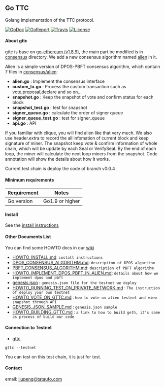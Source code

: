 ## Go TTC

Golang implementation of the TTC protocol.

[![GoDoc](https://img.shields.io/badge/godoc-reference-blue.svg)](https://godoc.org/github.com/TTCECO/gttc)
[![GoReport](https://goreportcard.com/badge/github.com/TTCECO/gttc)](https://goreportcard.com/report/github.com/TTCECO/gttc)
[![Travis](https://travis-ci.org/TTCECO/gttc.svg?branch=master)](https://travis-ci.org/TTCECO/gttc)
[![License](https://img.shields.io/badge/license-GPL%20v3-blue.svg)](LICENSE)
#### About gttc

gttc is base on [go-ethereum (v1.8.9)](https://github.com/ethereum/go-ethereum), the main part be modified is in [consensus](consensus/) directory. We add a new consensus algorithm named [alien](consensus/alien/) in it.

Alien is a simple version of DPOS-PBFT consensus algorithm, which contain 7 files in [consensus/alien](consensus/alien/):

* **alien.go**    : Implement the consensus interface
* **custom_tx.go** : Process the custom transaction such as vote,proposal,declare and so on...
* **snapshot.go** : Keep the snapshot of vote and confirm status for each block
* **snapshot_test.go** : test for snapshot
* **signer_queue.go**  : calculate the order of signer queue
* **signer_queue_test.go** : test for signer_queue
* **api.go**      : API

If you familiar with clique, you will find alien like that very much. We also use header.extra to record the all infomation of current block and keep signature of miner. The snapshot keep vote & confirm information of whole chain, which will be update by each Seal or VerifySeal. By the end of each loop, the miner will calculate the next loop miners from the snapshot. Code annotation will show the details about how it works.

Current test chain is deploy the code of branch v0.0.4

#### Minimum requirements

Requirement|Notes
---|---
Go version | Go1.9 or higher

#### Install

See the [install instructions](/docs/HOWTO_INSTALL.md)

#### Other Documents List

You can find some HOWTO docs in our [wiki](https://github.com/TTCECO/gttc/wiki/)

* [HOWTO_INSTALL.md](https://github.com/TTCECO/gttc/wiki/Building-GTTC): `install instructions`
* [DPOS_CONSENSUS_ALGORITHM.md](https://github.com/TTCECO/gttc/wiki//DPOS_CONSENSUS_ALGORITHM.md): `description of DPOS algorithm`
* [PBFT_CONSENSUS_ALGORITHM.md](https://github.com/TTCECO/gttc/wiki//PBFT_CONSENSUS_ALGORITHM.md): `description of PBFT algorithm`
* [HOWTO_IMPLEMENT_DPOS_PBFT_IN_ALIEN.md](https://github.com/TTCECO/gttc/wiki//HOWTO_IMPLEMENT_DPOS_PBFT_IN_ALIEN.md): `details about how we implement dpos and pbft`
* [genesis.json](https://github.com/TTCECO/gttc/wiki//genesis.json)  : `genesis.json file for the testnet we deploy`
* [HOWTO_RUNNING_TEST_ON_PRIVATE_NETWORK.md](https://github.com/TTCECO/gttc/wiki/HOWTO_RUNNING_TEST_ON_PRIVATE_NETWORK.md) : `The instruction of deploy your own testnet`
* [HOWTO_VOTE_ON_GTTC.md](https://github.com/TTCECO/gttc/wiki//HOWTO_VOTE_ON_GTTC.md)  : `how to vote on alien testnet and view snapshot through API`
* [GENESIS_JSON_SAMPLE.md](https://github.com/TTCECO/gttc/wiki/GENESIS_JSON_SAMPLE.md) : `genesis.json sample`
* [HOWTO_BUILDING_GTTC.md](https://github.com/TTCECO/gttc/wiki/HOWTO_BUILDING_GTTC.md) : `a link to how to build geth, it's same as process of build our code`

#### Connection to Testnet

* [gttc](cmd/gttc)

```
gttc --testnet
```

You can test on this test chain, it is just for test.

#### Contact

email: liupeng@tataufo.com